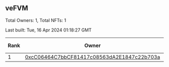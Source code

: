 ## veFVM

Total Owners: 1, Total NFTs: 1

Last built: Tue, 16 Apr 2024 01:18:27 GMT

| Rank | Owner | Voting Power | Influence | NFTs Id |
| --- | --- | --- | --- | --- |
  | 1 | [0xcC06464C7bbCF81417c08563dA2E1847c22b703a](https://debank.com/profile/0xcC06464C7bbCF81417c08563dA2E1847c22b703a?chain=ftm) | 354,152.16 | 4.87699% | 1 |